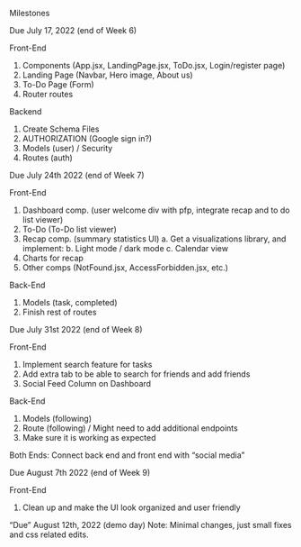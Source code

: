 Milestones

Due July 17, 2022 (end of Week 6)

Front-End
1. Components (App.jsx, LandingPage.jsx, ToDo.jsx, Login/register page)
2. Landing Page (Navbar, Hero image, About us) 
3. To-Do Page (Form)
4. Router routes

Backend
1. Create Schema Files
2. AUTHORIZATION (Google sign in?)
3. Models (user) / Security
4. Routes (auth)

Due July 24th 2022 (end of Week 7)
	
Front-End 
1. Dashboard comp. (user welcome div with pfp, integrate recap and to do list viewer)
2. To-Do (To-Do list viewer)
3. Recap comp. (summary statistics UI)
   a. Get a visualizations library, and implement:
   b. Light mode / dark mode
   c. Calendar view
4. Charts for recap
5. Other comps (NotFound.jsx, AccessForbidden.jsx, etc.)


Back-End
1. Models (task, completed)
2. Finish rest of routes 

Due July 31st 2022 (end of Week 8)

Front-End
1. Implement search feature for tasks
2. Add extra tab to be able to search for friends and add friends
3. Social Feed Column on Dashboard

Back-End
1. Models (following)
2. Route (following) / Might need to add additional endpoints
3. Make sure it is working as expected 

Both Ends: Connect back end and front end with “social media”

Due August 7th 2022 (end of Week 9)

Front-End
1. Clean up and make the UI look organized and user friendly

“Due” August 12th, 2022 (demo day)
Note: Minimal changes, just small fixes and css related edits.
